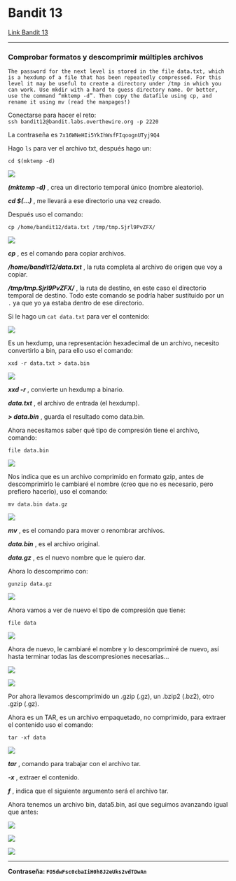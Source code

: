 # Bandit 13

[Link Bandit 13](https://overthewire.org/wargames/bandit/bandit13.html)

---

### Comprobar formatos y descomprimir múltiples archivos

```The password for the next level is stored in the file data.txt, which is a hexdump of a file that has been repeatedly compressed. For this level it may be useful to create a directory under /tmp in which you can work. Use mkdir with a hard to guess directory name. Or better, use the command “mktemp -d”. Then copy the datafile using cp, and rename it using mv (read the manpages!)```

Conectarse para hacer el reto:  
```ssh bandit12@bandit.labs.overthewire.org -p 2220```

La contraseña es ```7x16WNeHIi5YkIhWsfFIqoognUTyj9Q4```

Hago ```ls``` para ver el archivo txt, después hago un:

```cd $(mktemp -d)```

![](images/Bandit13/2025-05-13-00-28-35.png)

***(mktemp -d)*** , crea un directorio temporal único (nombre aleatorio).

***cd $(...)*** , me llevará a ese directorio una vez creado.

Después uso el comando:

```cp /home/bandit12/data.txt /tmp/tmp.Sjrl9PvZFX/```

![](images/Bandit13/2025-05-13-00-30-21.png)

***cp*** , es el comando para copiar archivos.

***/home/bandit12/data.txt*** , la ruta completa al archivo de origen que voy a copiar.

***/tmp/tmp.Sjrl9PvZFX/*** , la ruta de destino, en este caso el directorio temporal de destino. Todo este comando se podría haber sustituido por un ```.``` ya que yo ya estaba dentro de ese directorio.

Si le hago un ```cat data.txt``` para ver el contenido:

![](images/Bandit13/2025-05-13-00-31-08.png)

Es un hexdump, una representación hexadecimal de un archivo, necesito convertirlo a bin, para ello uso el comando:

```xxd -r data.txt > data.bin```


![](images/Bandit13/2025-05-13-00-32-00.png)

***xxd -r*** , convierte un hexdump a binario.

***data.txt*** , el archivo de entrada (el hexdump).

***> data.bin*** , guarda el resultado como data.bin.

Ahora necesitamos saber qué tipo de compresión tiene el archivo, comando:

```file data.bin```

![](images/Bandit13/2025-05-13-00-32-37.png)

Nos indica que es un archivo comprimido en formato gzip, antes de descomprimirlo le cambiaré el nombre (creo que no es necesario, pero prefiero hacerlo), uso el comando:

```mv data.bin data.gz```

![](images/Bandit13/2025-05-13-00-33-34.png)

***mv*** , es el comando para mover o renombrar archivos.

***data.bin*** , es el archivo original.

***data.gz*** , es el nuevo nombre que le quiero dar.

Ahora lo descomprimo con:

```gunzip data.gz```

![](images/Bandit13/2025-05-13-00-35-44.png)

Ahora vamos a ver de nuevo el tipo de compresión que tiene:

```file data```

![](images/Bandit13/2025-05-13-00-36-50.png)

Ahora de nuevo, le cambiaré el nombre y lo descomprimiré de nuevo, así hasta terminar todas las descompresiones necesarias...

![](images/Bandit13/2025-05-13-00-52-05.png)


![](images/Bandit13/2025-05-13-00-54-38.png)

Por ahora llevamos descomprimido un .gzip (.gz), un .bzip2 (.bz2), otro .gzip (.gz).

Ahora es un TAR, es un archivo empaquetado, no comprimido, para extraer el contenido uso el comando:

```tar -xf data```

![](images/Bandit13/2025-05-13-00-57-43.png)

***tar*** , comando para trabajar con el archivo tar.

***-x*** , extraer el contenido.

***f*** , indica que el siguiente argumento será el archivo tar.

Ahora tenemos un archivo bin, data5.bin, así que seguimos avanzando igual que antes:

![](images/Bandit13/2025-05-13-01-01-38.png)

![](images/Bandit13/2025-05-13-01-04-05.png)

![](images/Bandit13/2025-05-13-01-08-31.png)

---

**Contraseña: ```FO5dwFsc0cbaIiH0h8J2eUks2vdTDwAn```**